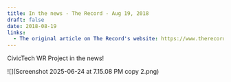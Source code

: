 ```yaml
---
title: In the news - The Record - Aug 19, 2018
draft: false
date: 2018-08-19
links:
  - The original article on The Record's website: https://www.therecord.com/news-story/8847728-techies-mobilizing-for-this-fall-s-municipal-elections-in-waterloo-region/
---
```

CivicTech WR Project in the news! 

![](Screenshot 2025-06-24 at 7.15.08 PM copy 2.png)